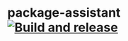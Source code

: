 # package-assistant [![Build and release](https://github.com/danesparza/package-assistant/actions/workflows/release.yaml/badge.svg)](https://github.com/danesparza/package-assistant/actions/workflows/release.yaml)
